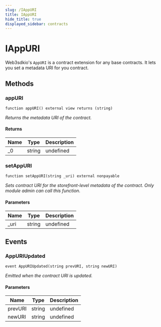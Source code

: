 ```yaml
---
slug: /IAppURI
title: IAppURI
hide_title: true
displayed_sidebar: contracts
---
```


# IAppURI

Web3sdkio&#39;s `AppURI` is a contract extension for any base contracts. It lets you set a metadata URI for you contract.

## Methods

### appURI

```solidity
function appURI() external view returns (string)
```

_Returns the metadata URI of the contract._

#### Returns

| Name | Type   | Description |
| ---- | ------ | ----------- |
| \_0  | string | undefined   |

### setAppURI

```solidity
function setAppURI(string _uri) external nonpayable
```

_Sets contract URI for the storefront-level metadata of the contract. Only module admin can call this function._

#### Parameters

| Name  | Type   | Description |
| ----- | ------ | ----------- |
| \_uri | string | undefined   |

## Events

### AppURIUpdated

```solidity
event AppURIUpdated(string prevURI, string newURI)
```

_Emitted when the contract URI is updated._

#### Parameters

| Name    | Type   | Description |
| ------- | ------ | ----------- |
| prevURI | string | undefined   |
| newURI  | string | undefined   |
